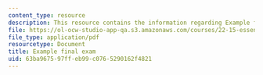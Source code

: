 ```yaml
---
content_type: resource
description: This resource contains the information regarding Example final exam.
file: https://ol-ocw-studio-app-qa.s3.amazonaws.com/courses/22-15-essential-numerical-methods-fall-2014/63ba967597ffeb99c0765290162f4821_MIT22_15F14_final_ex.pdf
file_type: application/pdf
resourcetype: Document
title: Example final exam
uid: 63ba9675-97ff-eb99-c076-5290162f4821
---
```

